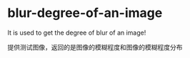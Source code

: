 # blur-degree-of-an-image
It is used to get the degree of blur of an image!

提供测试图像，返回的是图像的模糊程度和图像的模糊程度分布
